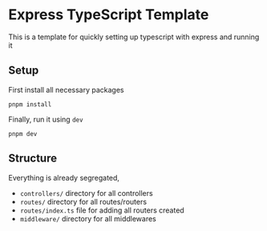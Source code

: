 # Express TypeScript Template

This is a template for quickly setting up typescript with express and running it

## Setup

First install all necessary packages

```
pnpm install
```

Finally, run it using `dev`

```
pnpm dev
```

## Structure

Everything is already segregated,

- `controllers/` directory for all controllers
- `routes/` directory for all routes/routers
- `routes/index.ts` file for adding all routers created
- `middleware/` directory for all middlewares

